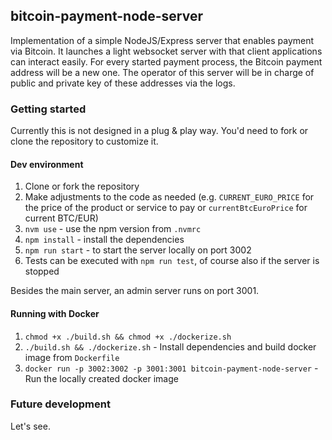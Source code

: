 ## bitcoin-payment-node-server

Implementation of a simple NodeJS/Express server that enables payment via Bitcoin. It launches a light websocket server with that client applications can interact easily.
For every started payment process, the Bitcoin payment address will be a new one. The operator of this server will be in charge of public and private key of these addresses via the logs.

### Getting started

Currently this is not designed in a plug & play way. You'd need to fork or clone the repository to customize it.


#### Dev environment

1. Clone or fork the repository
2. Make adjustments to the code as needed (e.g. `CURRENT_EURO_PRICE` for the price of the product or service to pay or `currentBtcEuroPrice` for current BTC/EUR)
3. `nvm use` - use the npm version from `.nvmrc`
4. `npm install` - install the dependencies
5. `npm run start` - to start the server locally on port 3002
6. Tests can be executed with `npm run test`, of course also if the server is stopped

Besides the main server, an admin server runs on port 3001.

#### Running with Docker

1. `chmod +x ./build.sh && chmod +x ./dockerize.sh`
2. `./build.sh && ./dockerize.sh` - Install dependencies and build docker image from `Dockerfile`
3. `docker run -p 3002:3002 -p 3001:3001 bitcoin-payment-node-server` - Run the locally created docker image


### Future development

Let's see.